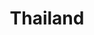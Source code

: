 ---
title: Thailand
featured: true
private: true # do not show in list, only as feature
params:
  sort_order: desc 

resources:
- src: A_IMG_1794.JPEG
  title: |
    Bangkok: Just a night butterfly...

- src: A_IMG_5946.JPEG
  title: |
    Bangkok: Erawan Shrine.

- src: A_IMG_5951.JPEG
  title: |
    Bangkok: A very content flower seller at the Erawan Shrine.

- src: A_IMG_5963.JPEG
  title: Bangkok

- src: A_IMG_5977.JPEG
  title: |
    Bangkok: The Temple of the Reclining Buddha (Wat Pho temple). Applying thin sheets of gold leaf to Buddha statues and images is called gilding; in Buddhism, it is a form of devotion and respect, symbolizing reverence and commitment by worshippers.

- src: A_IMG_5979.JPEG
  title: |
    Bangkok: The Temple of the Reclining Buddha (Wat Pho temple). Applying thin sheets of gold leaf to Buddha statues and images is called gilding; in Buddhism, it is a form of devotion and respect, symbolizing reverence and commitment by worshippers.

- src: A_IMG_5985.JPEG
  title: |
    Bangkok: The Temple of the Reclining Buddha (Wat Pho temple).

- src: A_IMG_5991.JPEG
  title: |
    Bangkok: The Temple of the Reclining Buddha (Wat Pho temple).

- src: A_IMG_5995.JPEG
  title: |
    Bangkok: The Temple of the Reclining Buddha (Wat Pho temple).

- src: A_IMG_6003.JPEG
  title: |
    Bangkok: The Temple of the Reclining Buddha (Wat Pho temple).

- src: A_IMG_6011.JPEG
  title: |
    Bangkok: The Temple of the Reclining Buddha (Wat Pho temple).

- src: A_IMG_6014.JPEG
  title: |
    Bangkok: The Temple of the Reclining Buddha (Wat Pho temple). It was a very hot day!

- src: A_IMG_6020.JPEG
  title: |
    Bangkok: The Temple of the Reclining Buddha (Wat Pho temple).

- src: A_IMG_6038.JPEG
  title: |
    Bangkok: The Temple of the Reclining Buddha (Wat Pho temple).

- src: A_IMG_6039.JPEG
  title: |
    Bangkok: The Temple of the Reclining Buddha (Wat Pho temple).

- src: A_IMG_6049.JPEG
  title: |
    Bangkok: The Temple of the Reclining Buddha (Wat Pho temple).

- src: A_IMG_6087.JPEG
  title: |
    Bangkok: The Temple of the Reclining Buddha (Wat Pho temple). The statue measures 46 meters in length and 15 meters in height, making it one of the largest reclining Buddha images in the world.

- src: A_IMG_6099_feature.JPEG
  title: |
    Bangkok: The Temple of the Reclining Buddha (Wat Pho temple). The statue measures 46 meters in length and 15 meters in height, making it one of the largest reclining Buddha images in the world.

- src: A_IMG_6102.JPEG
  title: |
    Bangkok: The Temple of the Reclining Buddha (Wat Pho temple). The feet of the reclining Buddha measure about 5 meters in length and are decorated with 108 symbols of Buddhism, crafted from mother-of-pearl inlay.

- src: A_IMG_6106.JPEG
  title: |
    Bangkok: The Temple of the Reclining Buddha (Wat Pho temple).

- src: A_IMG_6108.JPEG
  title: |
    Bangkok: The Temple of the Reclining Buddha (Wat Pho temple).

- src: A_IMG_6110.JPEG
  title: |
    Bangkok: The Temple of the Reclining Buddha (Wat Pho temple).

- src: A_IMG_6122.JPEG
  title: |
    Bangkok: The Temple of the Reclining Buddha (Wat Pho temple).

- src: A_IMG_6124.JPEG
  title: |
    Bangkok: The Temple of the Reclining Buddha (Wat Pho temple).

- src: A_IMG_6126.JPEG
  title: |
    Bangkok: The Temple of the Reclining Buddha (Wat Pho temple).

- src: A_IMG_6127.JPEG
  title: |
    Bangkok: The Temple of the Reclining Buddha (Wat Pho temple).

- src: A_IMG_6128.JPEG
  title: |
    Bangkok: The Temple of the Reclining Buddha (Wat Pho temple).

- src: A_IMG_6139.JPEG
  title: |
    Bangkok: The omnipresent tuk-tuks.

- src: A_IMG_6147.JPEG
  title: |
    Bangkok: Chinatown.

- src: A_IMG_6154.JPEG
  title: |
    Bangkok: Chinatown.

- src: A_IMG_6158.JPEG
  title: |
    Bangkok: Chinatown.

- src: A_IMG_6159.JPEG
  title: |
    Bangkok: Chinatown.

- src: A_IMG_6170.JPEG
  title: |
    Bangkok: Chinatown.

- src: A_IMG_6177.JPEG
  title: |
    Bangkok: Chinatown.

- src: A_IMG_6191.JPEG
  title: |
    Bangkok: Chinatown.

- src: A_IMG_6194.JPEG
  title: |
    Bangkok: Chinatown.

- src: A_IMG_6197.JPEG
  title: |
    Bangkok: Chinatown.

- src: A_IMG_6198.JPEG
  title: |
    Bangkok: Chinatown.

- src: A_IMG_6205.JPEG
  title: |
    Bangkok: Chinatown.

- src: A_IMG_6208.JPEG
  title: |
    Bangkok: Chinatown.

- src: A_IMG_6211.JPEG
  title: |
    Bangkok: You can buy flowers and offerings for the shrines everywhere.

- src: A_IMG_6215.JPEG
  title: |
    Bangkok: A game of Makruk—Thai chess.

- src: A_IMG_6233.JPEG
  title: |
    Bangkok: Coconut sticky rice with mango.

- src: A_IMG_6239.JPEG
  title: |
    Bangkok: To ensure that bananas don't get dirty, they are wrapped into individual plastic bags.

- src: A_IMG_6240.JPEG
  title: |
    Bangkok: Patpong night market.

- src: A_IMG_6242.JPEG
  title: |
    Bangkok: Patpong night market.

- src: A_IMG_6249.JPEG
  title: Bangkok

- src: A_IMG_6257.JPEG
  title: |
    Bangkok: Mango smoothie in an obligatory plastic bag.

- src: A_IMG_6259.JPEG
  title: |
    Bangkok: Jim Thompson House.

- src: A_IMG_6263.JPEG
  title: |
    Bangkok: Jim Thompson House.

- src: A_IMG_6275.JPEG
  title: |
    Bangkok: Jim Thompson House.

- src: A_IMG_6280.JPEG
  title: |
    Bangkok: Jim Thompson House.

- src: A_IMG_6281.JPEG
  title: |
    Bangkok: Jim Thompson House.

- src: A_IMG_6282.JPEG
  title: |
    Bangkok: Jim Thompson House.

- src: A_IMG_6284.JPEG
  title: |
    Bangkok: Jim Thompson House.

- src: A_IMG_6286.JPEG
  title: |
    Bangkok: Jim Thompson House.

- src: A_IMG_6299.JPEG
  title: |
    Bangkok: Jim Thompson House.

- src: A_IMG_6301.JPEG
  title: |
    Bangkok: Jim Thompson House.

- src: A_IMG_6308.JPEG
  title: |
    Bangkok: Jim Thompson House.

- src: A_IMG_6311.JPEG
  title: |
    Bangkok: Jim Thompson House. Jim Thompson was an American businessman who moved to Thailand after World War II. He is credited for saving Thailand's silk industry from extinction. He vanished without a trace while traveling to Malaysia, leaving behind a lingering mystery.

- src: A_IMG_6314.JPEG
  title: |
    Bangkok: Jim Thompson House.

- src: A_IMG_6315.JPEG
  title: |
    Bangkok: Jim Thompson House.

- src: A_IMG_6328.JPEG
  title: |
    Bangkok: Talat Noi and its famous Antique Turtle Car, the orange VW Beetle that is one of the most recognizable landmarks of the neighborhood.

- src: A_IMG_6332.JPEG
  title: |
    Bangkok: Talat Noi.

- src: A_IMG_6333.JPEG
  title: |
    Bangkok: Talat Noi.

- src: A_IMG_6337.JPEG
  title: |
    Bangkok: Talat Noi.

- src: A_IMG_6339.JPEG
  title: |
    Bangkok: Talat Noi.

- src: A_IMG_6341.JPEG
  title: |
    Bangkok: Talat Noi.

- src: A_IMG_6345.JPEG
  title: |
    Bangkok: Talat Noi. A mural of the Antique Turtle Car.

- src: A_IMG_6350.JPEG
  title: |
    Bangkok: Talat Noi.

- src: A_IMG_6374.JPEG
  title: |
    Bangkok: Chao Phraya river.

- src: A_IMG_6408.JPEG
  title: |
    Bangkok: Chao Phraya river.

- src: A_IMG_6426.JPEG
  title: |
    Bangkok: Khao San road.

- src: A_IMG_6432.JPEG
  title: |
    Bangkok: Lumphini Park, where all kinds of physical activities take place once the sun has set, despite the temperatures still being well above 25°C.

---